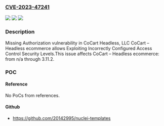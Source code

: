 ### [CVE-2023-47241](https://cve.mitre.org/cgi-bin/cvename.cgi?name=CVE-2023-47241)
![](https://img.shields.io/static/v1?label=Product&message=CoCart%20%E2%80%93%20Headless%20ecommerce&color=blue)
![](https://img.shields.io/static/v1?label=Version&message=n%2Fa&color=blue)
![](https://img.shields.io/static/v1?label=Vulnerability&message=CWE-862%20Missing%20Authorization&color=brighgreen)

### Description

Missing Authorization vulnerability in CoCart Headless, LLC CoCart – Headless ecommerce allows Exploiting Incorrectly Configured Access Control Security Levels.This issue affects CoCart – Headless ecommerce: from n/a through 3.11.2.

### POC

#### Reference
No PoCs from references.

#### Github
- https://github.com/20142995/nuclei-templates

